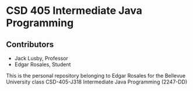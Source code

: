 # CSD 405 Intermediate Java Programming

## Contributors

- Jack Lusby, Professor
- Edgar Rosales, Student

This is the personal repository belonging to Edgar Rosales for the Bellevue University class CSD-405-J318 Intermediate Java Programming (2247-DD)
